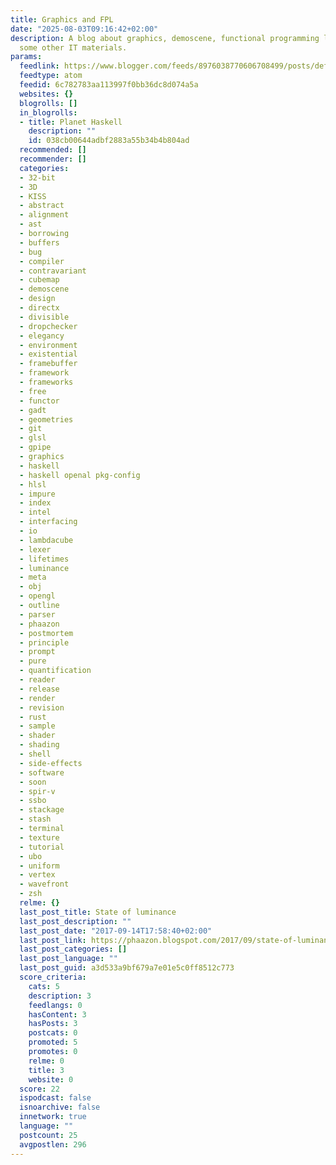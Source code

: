 ```yaml
---
title: Graphics and FPL
date: "2025-08-03T09:16:42+02:00"
description: A blog about graphics, demoscene, functional programming languages and
  some other IT materials.
params:
  feedlink: https://www.blogger.com/feeds/8976038770606708499/posts/default
  feedtype: atom
  feedid: 6c782783aa113997f0bb36dc8d074a5a
  websites: {}
  blogrolls: []
  in_blogrolls:
  - title: Planet Haskell
    description: ""
    id: 038cb00644adbf2883a55b34b4b804ad
  recommended: []
  recommender: []
  categories:
  - 32-bit
  - 3D
  - KISS
  - abstract
  - alignment
  - ast
  - borrowing
  - buffers
  - bug
  - compiler
  - contravariant
  - cubemap
  - demoscene
  - design
  - directx
  - divisible
  - dropchecker
  - elegancy
  - environment
  - existential
  - framebuffer
  - framework
  - frameworks
  - free
  - functor
  - gadt
  - geometries
  - git
  - glsl
  - gpipe
  - graphics
  - haskell
  - haskell openal pkg-config
  - hlsl
  - impure
  - index
  - intel
  - interfacing
  - io
  - lambdacube
  - lexer
  - lifetimes
  - luminance
  - meta
  - obj
  - opengl
  - outline
  - parser
  - phaazon
  - postmortem
  - principle
  - prompt
  - pure
  - quantification
  - reader
  - release
  - render
  - revision
  - rust
  - sample
  - shader
  - shading
  - shell
  - side-effects
  - software
  - soon
  - spir-v
  - ssbo
  - stackage
  - stash
  - terminal
  - texture
  - tutorial
  - ubo
  - uniform
  - vertex
  - wavefront
  - zsh
  relme: {}
  last_post_title: State of luminance
  last_post_description: ""
  last_post_date: "2017-09-14T17:58:40+02:00"
  last_post_link: https://phaazon.blogspot.com/2017/09/state-of-luminance.html
  last_post_categories: []
  last_post_language: ""
  last_post_guid: a3d533a9bf679a7e01e5c0ff8512c773
  score_criteria:
    cats: 5
    description: 3
    feedlangs: 0
    hasContent: 3
    hasPosts: 3
    postcats: 0
    promoted: 5
    promotes: 0
    relme: 0
    title: 3
    website: 0
  score: 22
  ispodcast: false
  isnoarchive: false
  innetwork: true
  language: ""
  postcount: 25
  avgpostlen: 296
---
```

